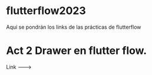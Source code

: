 # flutterflow2023
Aquí se pondrán los links de las prácticas de flutterflow

# Act 2 Drawer en flutter flow.
Link --->
